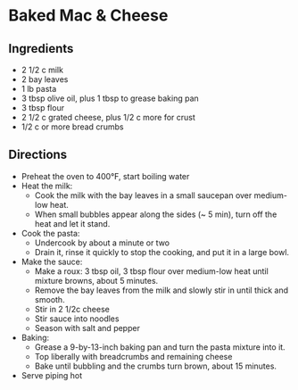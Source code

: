 # Baked Mac & Cheese


## Ingredients

- 2 1/2 c milk
- 2 bay leaves
- 1 lb pasta
- 3 tbsp olive oil, plus 1 tbsp to grease baking pan
- 3 tbsp flour
- 2 1/2 c grated cheese, plus 1/2 c more for crust
- 1/2 c or more bread crumbs



## Directions

- Preheat the oven to 400°F, start boiling water
- Heat the milk:
	- Cook the milk with the bay leaves in a small saucepan over medium-low heat.
	- When small bubbles appear along the sides (~ 5 min), turn off the heat and let it stand.
- Cook the pasta:
	- Undercook by about a minute or two
	- Drain it, rinse it quickly to stop the cooking, and put it in a large bowl.
- Make the sauce:
	- Make a roux: 3 tbsp oil, 3 tbsp flour over medium-low heat until mixture browns, about 5 minutes.
	- Remove the bay leaves from the milk and slowly stir in until thick and smooth.
	- Stir in 2 1/2c cheese
	- Stir sauce into noodles
	- Season with salt and pepper
- Baking:
	- Grease a 9-by-13-inch baking pan and turn the pasta mixture into it.
	- Top liberally with breadcrumbs and remaining cheese
	- Bake until bubbling and the crumbs turn brown, about 15 minutes.
- Serve piping hot


